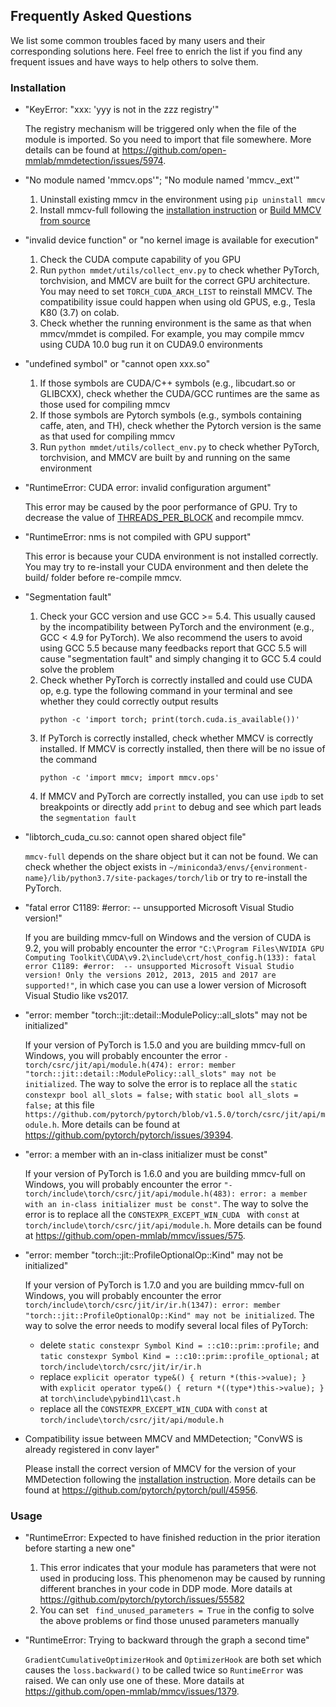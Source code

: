 ## Frequently Asked Questions

We list some common troubles faced by many users and their corresponding solutions here.
Feel free to enrich the list if you find any frequent issues and have ways to help others to solve them.

### Installation

- "KeyError: "xxx: 'yyy is not in the zzz registry'"

    The registry mechanism will be triggered only when the file of the module is imported.
    So you need to import that file somewhere. More details can be found at https://github.com/open-mmlab/mmdetection/issues/5974.

- "No module named 'mmcv.ops'"; "No module named 'mmcv._ext'"

    1. Uninstall existing mmcv in the environment using `pip uninstall mmcv`
    2. Install mmcv-full following the [installation instruction](https://mmcv.readthedocs.io/en/latest/get_started/installation.html) or [Build MMCV from source](https://mmcv.readthedocs.io/en/latest/get_started/build.html)

- "invalid device function" or "no kernel image is available for execution"

    1. Check the CUDA compute capability of you GPU
    2. Run `python mmdet/utils/collect_env.py` to check whether PyTorch, torchvision, and MMCV are built for the correct GPU architecture. You may need to set `TORCH_CUDA_ARCH_LIST` to reinstall MMCV. The compatibility issue could happen when  using old GPUS, e.g., Tesla K80 (3.7) on colab.
    3. Check whether the running environment is the same as that when mmcv/mmdet is compiled. For example, you may compile mmcv using CUDA 10.0 bug run it on CUDA9.0 environments

- "undefined symbol" or "cannot open xxx.so"

    1. If those symbols are CUDA/C++ symbols (e.g., libcudart.so or GLIBCXX), check
       whether the CUDA/GCC runtimes are the same as those used for compiling mmcv
    2. If those symbols are Pytorch symbols (e.g., symbols containing caffe, aten, and TH), check whether the Pytorch version is the same as that used for compiling mmcv
    3. Run `python mmdet/utils/collect_env.py` to check whether PyTorch, torchvision, and MMCV are built by and running on the same environment

- "RuntimeError: CUDA error: invalid configuration argument"

    This error may be caused by the poor performance of GPU. Try to decrease the value of [THREADS_PER_BLOCK](https://github.com/open-mmlab/mmcv/blob/cac22f8cf5a904477e3b5461b1cc36856c2793da/mmcv/ops/csrc/common_cuda_helper.hpp#L10)
    and recompile mmcv.

- "RuntimeError: nms is not compiled with GPU support"

    This error is because your CUDA environment is not installed correctly.
    You may try to re-install your CUDA environment and then delete the build/ folder before re-compile mmcv.

- "Segmentation fault"

    1. Check your GCC version and use GCC >= 5.4. This usually caused by the incompatibility between PyTorch and the environment (e.g., GCC < 4.9 for PyTorch). We also recommend the users to avoid using GCC 5.5 because many feedbacks report that GCC 5.5 will cause "segmentation fault" and simply changing it to GCC 5.4 could solve the problem
    2. Check whether PyTorch is correctly installed and could use CUDA op, e.g. type the following command in your terminal and see whether they could correctly output results
        ```shell
        python -c 'import torch; print(torch.cuda.is_available())'
        ```
    3. If PyTorch is correctly installed, check whether MMCV is correctly installed. If MMCV is correctly installed, then there will be no issue of the command
        ```shell
        python -c 'import mmcv; import mmcv.ops'
        ```
    4. If MMCV and PyTorch are correctly installed, you can use `ipdb` to set breakpoints or directly add `print` to debug and see which part leads the `segmentation fault`

- "libtorch_cuda_cu.so: cannot open shared object file"

    `mmcv-full` depends on the share object but it can not be found. We can check whether the object exists in `~/miniconda3/envs/{environment-name}/lib/python3.7/site-packages/torch/lib` or try to re-install the PyTorch.

- "fatal error C1189: #error:  -- unsupported Microsoft Visual Studio version!"

  If you are building mmcv-full on Windows and the version of CUDA is 9.2, you will probably encounter the error `"C:\Program Files\NVIDIA GPU Computing Toolkit\CUDA\v9.2\include\crt/host_config.h(133): fatal error C1189: #error:  -- unsupported Microsoft Visual Studio version! Only the versions 2012, 2013, 2015 and 2017 are supported!"`, in which case you can use a lower version of Microsoft Visual Studio like vs2017.

- "error: member "torch::jit::detail::ModulePolicy::all_slots" may not be initialized"

  If your version of PyTorch is 1.5.0 and you are building mmcv-full on Windows, you will probably encounter the error `- torch/csrc/jit/api/module.h(474): error: member "torch::jit::detail::ModulePolicy::all_slots" may not be initialized`. The way to solve the error is to replace all the `static constexpr bool all_slots = false;` with `static bool all_slots = false;` at this file `https://github.com/pytorch/pytorch/blob/v1.5.0/torch/csrc/jit/api/module.h`. More details can be found at https://github.com/pytorch/pytorch/issues/39394.

- "error: a member with an in-class initializer must be const"

  If your version of PyTorch is 1.6.0 and you are building mmcv-full on Windows, you will probably encounter the error `"- torch/include\torch/csrc/jit/api/module.h(483): error: a member with an in-class initializer must be const"`. The way to solve the error is to replace all the `CONSTEXPR_EXCEPT_WIN_CUDA ` with `const` at `torch/include\torch/csrc/jit/api/module.h`. More details can be found at https://github.com/open-mmlab/mmcv/issues/575.

- "error: member "torch::jit::ProfileOptionalOp::Kind" may not be initialized"

  If your version of PyTorch is 1.7.0 and you are building mmcv-full on Windows, you will probably encounter the error `torch/include\torch/csrc/jit/ir/ir.h(1347): error: member "torch::jit::ProfileOptionalOp::Kind" may not be initialized`. The way to solve the error needs to modify several local files of PyTorch:

  - delete `static constexpr Symbol Kind = ::c10::prim::profile;` and `tatic constexpr Symbol Kind = ::c10::prim::profile_optional;` at `torch/include\torch/csrc/jit/ir/ir.h`
  - replace `explicit operator type&() { return *(this->value); }` with `explicit operator type&() { return *((type*)this->value); }` at `torch\include\pybind11\cast.h`
  - replace all the `CONSTEXPR_EXCEPT_WIN_CUDA` with `const` at `torch/include\torch/csrc/jit/api/module.h`

- Compatibility issue between MMCV and MMDetection; "ConvWS is already registered in conv layer"

    Please install the correct version of MMCV for the version of your MMDetection following the [installation instruction](https://mmdetection.readthedocs.io/en/latest/get_started.html#installation). More details can be found at https://github.com/pytorch/pytorch/pull/45956.

### Usage

- "RuntimeError: Expected to have finished reduction in the prior iteration before starting a new one"

    1. This error indicates that your module has parameters that were not used in producing loss. This phenomenon may be caused by running different branches in your code in DDP mode. More datails at https://github.com/pytorch/pytorch/issues/55582
    2. You can set ` find_unused_parameters = True` in the config to solve the above problems or find those unused parameters manually

- "RuntimeError: Trying to backward through the graph a second time"

   `GradientCumulativeOptimizerHook` and `OptimizerHook` are both set which causes the `loss.backward()` to be called twice so `RuntimeError` was raised. We can only use one of these. More datails at https://github.com/open-mmlab/mmcv/issues/1379.
